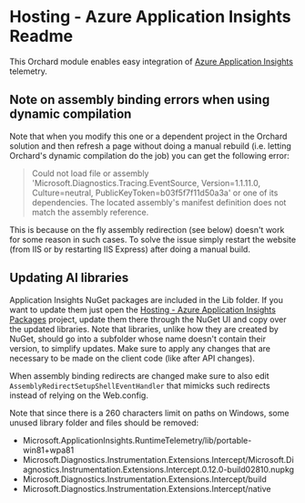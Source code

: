 # Hosting - Azure Application Insights Readme



This Orchard module enables easy integration of [Azure Application Insights](http://azure.microsoft.com/en-us/documentation/articles/app-insights-start-monitoring-app-health-usage/) telemetry.


## Note on assembly binding errors when using dynamic compilation

Note that when you modify this one or a dependent project in the Orchard solution and then refresh a page without doing a manual rebuild (i.e. letting Orchard's dynamic compilation do the job) you can get the following error:

> Could not load file or assembly 'Microsoft.Diagnostics.Tracing.EventSource, Version=1.1.11.0, Culture=neutral, PublicKeyToken=b03f5f7f11d50a3a' or one of its dependencies. The located assembly's manifest definition does not match the assembly reference.

This is because on the fly assembly redirection (see below) doesn't work for some reason in such cases. To solve the issue simply restart the website (from IIS or by restarting IIS Express) after doing a manual build.


## Updating AI libraries

Application Insights NuGet packages are included in the Lib folder. If you want to update them just open the [Hosting - Azure Application Insights Packages](https://bitbucket.org/Lombiq/hosting-azure-application-insights-packages) project, update them there through the NuGet UI and copy over the updated libraries. Note that libraries, unlike how they are created by NuGet, should go into a subfolder whose name doesn't contain their version, to simplify updates. Make sure to apply any changes that are necessary to be made on the client code (like after API changes).

When assembly binding redirects are changed make sure to also edit `AssemblyRedirectSetupShellEventHandler` that mimicks such redirects instead of relying on the Web.config.

Note that since there is a 260 characters limit on paths on Windows, some unused library folder and files should be removed:

- Microsoft.ApplicationInsights.RuntimeTelemetry/lib/portable-win81+wpa81
- Microsoft.Diagnostics.Instrumentation.Extensions.Intercept/Microsoft.Diagnostics.Instrumentation.Extensions.Intercept.0.12.0-build02810.nupkg
- Microsoft.Diagnostics.Instrumentation.Extensions.Intercept/build
- Microsoft.Diagnostics.Instrumentation.Extensions.Intercept/native
